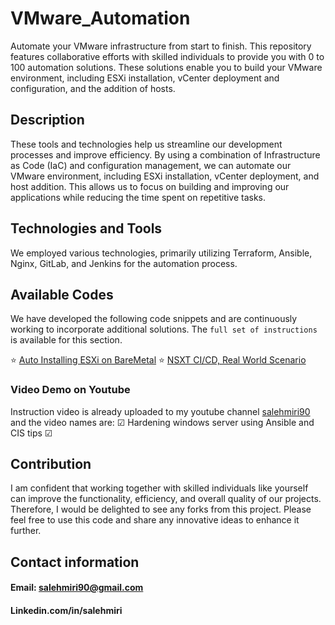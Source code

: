 # VMware_Automation
Automate your VMware infrastructure from start to finish. 
This repository features collaborative efforts with skilled individuals to provide you with 0 to 100 automation solutions. These solutions enable you to build your VMware environment, including ESXi installation, vCenter deployment and configuration, and the addition of hosts.

## Description
These tools and technologies help us streamline our development processes and improve efficiency. By using a combination of Infrastructure as Code (IaC) and configuration management, we can automate our VMware environment, including ESXi installation, vCenter deployment, and host addition. This allows us to focus on building and improving our applications while reducing the time spent on repetitive tasks.

## Technologies and Tools
We employed various technologies, primarily utilizing Terraform, Ansible, Nginx, GitLab, and Jenkins for the automation process.

## Available Codes
We have developed the following code snippets and are continuously working to incorporate additional solutions. The `full set of instructions` is available for this section.

⭐ [Auto Installing ESXi on BareMetal](https://github.com/salehmiri90/VMware_Automation/tree/master/Auto_Install_ESXi)
⭐ [NSXT CI/CD, Real World Scenario](https://github.com/salehmiri90/VMware_Automation/tree/master/Automate_NSXT-CI-CD)

### Video Demo on Youtube
Instruction video is already uploaded to my youtube channel [salehmiri90](https://youtube.com/salehmiri90) and the video names are:
&#9745; Hardening windows server using Ansible and CIS tips
&#9745; 

## Contribution
I am confident that working together with skilled individuals like yourself can improve the functionality, efficiency, and overall quality of our projects. Therefore, I would be delighted to see any forks from this project. Please feel free to use this code and share any innovative ideas to enhance it further.

## Contact information
#### Email: salehmiri90@gmail.com
#### Linkedin.com/in/salehmiri

